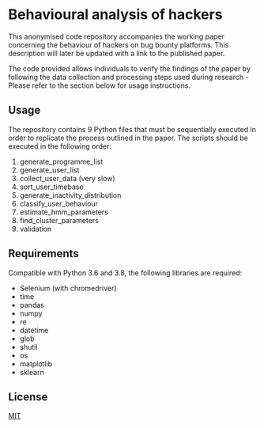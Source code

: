 # Behavioural analysis of hackers

This anonymised code repository accompanies the working paper concerning the behaviour of hackers on bug bounty platforms. This description will later be updated with a link to the published paper.

The code provided allows individuals to verify the findings of the paper by following the data collection and processing steps used during research - Please refer to the section below for usage instructions.


## Usage

The repository contains 9 Python files that must be sequentially executed in order to replicate the process outlined in the paper. The scripts should be executed in the following order:

1. generate_programme_list
2. generate_user_list
3. collect_user_data (very slow)
4. sort_user_timebase
5. generate_inactivity_distribution
6. classify_user_behaviour
7. estimate_hmm_parameters
8. find_cluster_parameters
9. validation

## Requirements
Compatible with Python 3.6 and 3.8, the following libraries are required:
* Selenium (with chromedriver)
* time
* pandas
* numpy
* re
* datetime
* glob
* shutil
* os
* matplotlib
* sklearn

## License
[MIT](https://choosealicense.com/licenses/mit/)